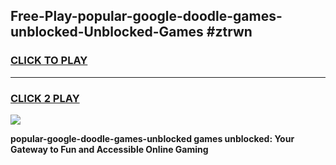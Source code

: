 
## Free-Play-popular-google-doodle-games-unblocked-Unblocked-Games #ztrwn
<h3>
<a href="https://news.freeplayer.one?title=popular-google-doodle-games-unblocked&ref=8M">CLICK TO PLAY</a></h3>
<hr>

<h3>
<a href="https://news.freeplayer.one?title=popular-google-doodle-games-unblocked&ref=8M">CLICK 2 PLAY</a>
  
</h3>

<a href="https://news.freeplayer.one?title=popular-google-doodle-games-unblocked&ref=8M"><img src="https://clearcache.store/games.png"></a>


**popular-google-doodle-games-unblocked games unblocked: Your Gateway to Fun and Accessible Online Gaming**

